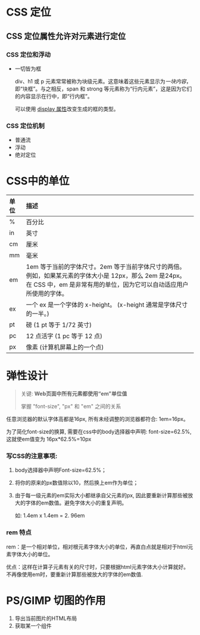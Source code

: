# CSS 定位

## CSS 定位属性允许对元素进行定位

### CSS 定位和浮动

- 一切皆为框

    div、h1 或 p 元素常常被称为块级元素。这意味着这些元素显示为*一块内容*，即“块框”。与之相反，span 和 strong 等元素称为“行内元素”，这是因为它们的内容显示在行中，即“行内框”。

    可以使用 [display 属性](https://www.w3school.com.cn/cssref/pr_class_display.asp)改变生成的框的类型。

### CSS 定位机制

- 普通流
- 浮动
- 绝对定位





# CSS中的单位

| 单位 | 描述                                                         |
| :--- | :----------------------------------------------------------- |
| %    | 百分比                                                       |
| in   | 英寸                                                         |
| cm   | 厘米                                                         |
| mm   | 毫米                                                         |
| em   | 1em 等于当前的字体尺寸。2em 等于当前字体尺寸的两倍。例如，如果某元素的字体大小是 12px，那么 2em 是24px。在 CSS 中，em 是非常有用的单位，因为它可以自动适应用户所使用的字体。 |
| ex   | 一个 ex 是一个字体的 x-height。 (x-height 通常是字体尺寸的一半。) |
| pt   | 磅 (1 pt 等于 1/72 英寸)                                     |
| pc   | 12 点活字 (1 pc 等于 12 点)                                  |
| px   | 像素 (计算机屏幕上的一个点)                                  |

# 弹性设计

> 关键: **Web页面中所有元素都使用“em”单位值**
>
> 掌握 "font-size", "px" 和 "em" 之间的关系

任意浏览器的默认字体高都是16px, 所有未经调整的浏览器都符合:  1em=16px。

为了简化font-size的换算, 需要在css中的body选择器中声明: font-size=62.5%, 这就使em值变为 16px*62.5%=10px

### 写CSS的注意事项: 

1. body选择器中声明Font-size=62.5%；

2. 将你的原来的px数值除以10，然后换上em作为单位；

3. 由于每一级元素的em实际大小都继承自父元素的px, 因此要重新计算那些被放大的字体的em数值。避免字体大小的重复声明。

    如: 1.4em x 1.4em = 2. 96em 

### rem 特点

rem：是一个相对单位，相对根元素字体大小的单位，再直白点就是相对于html元素字体大小的单位。

优点：这样在计算子元素有关的尺寸时，只要根据html元素字体大小计算就好。不再像使用em时，要重新计算那些被放大的字体的em数值. 

# PS/GIMP 切图的作用

1. 导出当前图片的HTML布局
2. 获取某一个组件

